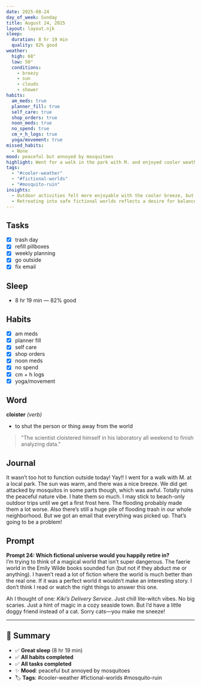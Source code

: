 ```yaml
---
date: 2025-08-24
day_of_week: Sunday
title: August 24, 2025
layout: layout.njk
sleep:
  duration: 8 hr 19 min
  quality: 82% good
weather:
  high: 68°
  low: 50°
  conditions:
    - breezy
    - sun
    - clouds
    - shower
habits:
  am_meds: true
  planner_fill: true
  self_care: true
  shop_orders: true
  noon_meds: true
  no_spend: true
  cm_+_h_logs: true
  yoga/movement: true
missed_habits:
  - None
mood: peaceful but annoyed by mosquitoes
highlight: Went for a walk in the park with M. and enjoyed cooler weather.
tags:
  - "#cooler-weather"
  - "#fictional-worlds"
  - "#mosquito-ruin"
insights:
  - Outdoor activities felt more enjoyable with the cooler breeze, but mosquitoes had a major negative impact.
  - Retreating into safe fictional worlds reflects a desire for balance between magic and comfort without danger.
---
```


## Tasks
- [x] trash day  
- [x] refill pillboxes  
- [x] weekly planning  
- [x] go outside  
- [x] fix email  

## Sleep
- 8 hr 19 min — 82% good

## Habits
- [x] am meds  
- [x] planner fill  
- [x] self care  
- [x] shop orders  
- [x] noon meds  
- [x] no spend  
- [x] cm + h logs  
- [x] yoga/movement  

## Word
**cloister** *(verb)*  
- to shut the person or thing away from the world  
> "The scientist cloistered himself in his laboratory all weekend to finish analyzing data."

## Journal
It wasn’t too hot to function outside today! Yay!! I went for a walk with M. at a local park. The sun was warm, and there was a nice breeze. We did get attacked by mosquitos in some parts though, which was awful. Totally ruins the peaceful nature vibe. I hate them so much. I may stick to beach-only outdoor trips until we get a first frost here. The flooding probably made them a lot worse. Also there’s still a huge pile of flooding trash in our whole neighborhood. But we got an email that everything was picked up. That’s going to be a problem!

## Prompt
**Prompt 24: Which fictional universe would you happily retire in?**  
I’m trying to think of a magical world that isn’t super dangerous. The faerie world in the Emily Wilde books sounded fun (but not if they abduct me or anything). I haven’t read a lot of fiction where the world is much better than the real one. If it was a perfect world it wouldn’t make an interesting story. I don’t think I read or watch the right things to answer this one.  

Ah I thought of one: *Kiki’s Delivery Service*. Just chill lite-witch vibes. No big scaries. Just a hint of magic in a cozy seaside town. But I’d have a little doggy friend instead of a cat. Sorry cats—you make me sneeze!

---

## 📌 Summary
- ✅ **Great sleep** (8 hr 19 min)  
- ✅ **All habits completed**  
- ✅ **All tasks completed**  
- ✨ **Mood**: peaceful but annoyed by mosquitoes  
- 🏷️ **Tags**: #cooler-weather #fictional-worlds #mosquito-ruin